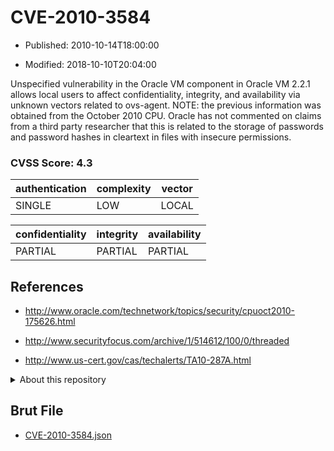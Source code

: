 # CVE-2010-3584

- Published: 2010-10-14T18:00:00

- Modified: 2018-10-10T20:04:00

Unspecified vulnerability in the Oracle VM component in Oracle VM 2.2.1 allows local users to affect confidentiality, integrity, and availability via unknown vectors related to ovs-agent.  NOTE: the previous information was obtained from the October 2010 CPU.  Oracle has not commented on claims from a third party researcher that this is related to the storage of passwords and password hashes in cleartext in files with insecure permissions.

### CVSS Score: **4.3**

| authentication | complexity | vector |
| --- | --- | --- |
| SINGLE | LOW | LOCAL |

| confidentiality | integrity | availability |
| --- | --- | --- |
| PARTIAL | PARTIAL | PARTIAL |

## References

* http://www.oracle.com/technetwork/topics/security/cpuoct2010-175626.html

* http://www.securityfocus.com/archive/1/514612/100/0/threaded

* http://www.us-cert.gov/cas/techalerts/TA10-287A.html

<details>
<summary>About this repository</summary> 

  This repository is part of the project [Live Hack CVE](https://github.com/Live-Hack-CVE). Main website can be found [www.live-hack.org](https://www.live-hack.org) 
  
  Made by [Sn0wAlice](https://github.com/Sn0wAlice) for the people that care about security and need to have a feed of the latest CVEs. Hope you enjoy it, don't forget to star the repo and follow me on [Twitter](https://twitter.com/Sn0wAlice) and [Github](https://github.com/Sn0wAlice). And that is my [personnal website](https://www.alice-snow.me/)

  - [Home Page](https://github.com/Live-Hack-CVE)
  - [Framework](https://github.com/Live-Hack-CVE/cve-framework)
  - [CVE database](https://github.com/Live-Hack-CVE/full_database)
  - [Changelog](https://github.com/Live-Hack-CVE/Changelog)
</details>

## Brut File

* [CVE-2010-3584.json](https://raw.githubusercontent.com/Live-Hack-CVE/full_database/main/cves/2010/CVE-2010-3584.json)

